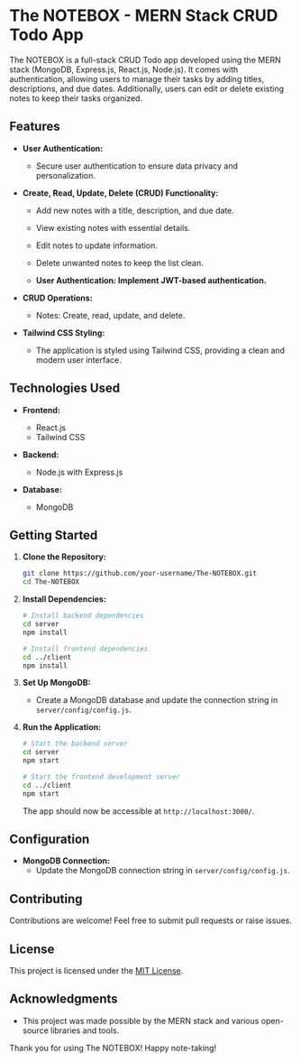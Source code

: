 # The NOTEBOX - MERN Stack CRUD Todo App

The NOTEBOX is a full-stack CRUD Todo app developed using the MERN stack (MongoDB, Express.js, React.js, Node.js). It comes with authentication, allowing users to manage their tasks by adding titles, descriptions, and due dates. Additionally, users can edit or delete existing notes to keep their tasks organized.

## Features

- **User Authentication:**
  - Secure user authentication to ensure data privacy and personalization.

- **Create, Read, Update, Delete (CRUD) Functionality:**
  - Add new notes with a title, description, and due date.
  - View existing notes with essential details.
  - Edit notes to update information.
  - Delete unwanted notes to keep the list clean.

  - **User Authentication: Implement JWT-based authentication.**
- **CRUD Operations:**
  - Notes: Create, read, update, and delete.

- **Tailwind CSS Styling:**
  - The application is styled using Tailwind CSS, providing a clean and modern user interface.

## Technologies Used

- **Frontend:**
  - React.js
  - Tailwind CSS

- **Backend:**
  - Node.js with Express.js

- **Database:**
  - MongoDB

## Getting Started

1. **Clone the Repository:**
   ```bash
   git clone https://github.com/your-username/The-NOTEBOX.git
   cd The-NOTEBOX
   ```

2. **Install Dependencies:**
   ```bash
   # Install backend dependencies
   cd server
   npm install

   # Install frontend dependencies
   cd ../client
   npm install
   ```

3. **Set Up MongoDB:**
   - Create a MongoDB database and update the connection string in `server/config/config.js`.

4. **Run the Application:**
   ```bash
   # Start the backend server
   cd server
   npm start

   # Start the frontend development server
   cd ../client
   npm start
   ```

   The app should now be accessible at `http://localhost:3000/`.

## Configuration

- **MongoDB Connection:**
  - Update the MongoDB connection string in `server/config/config.js`.

## Contributing

Contributions are welcome! Feel free to submit pull requests or raise issues.

## License

This project is licensed under the [MIT License](LICENSE).

## Acknowledgments

- This project was made possible by the MERN stack and various open-source libraries and tools.

Thank you for using The NOTEBOX! Happy note-taking!
